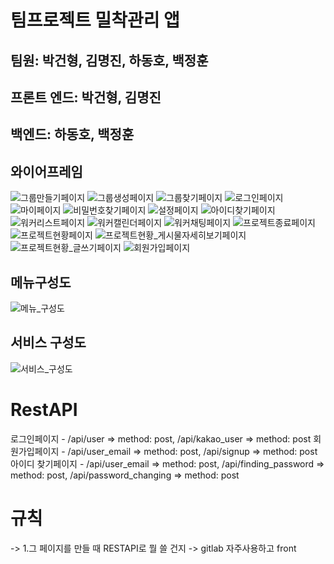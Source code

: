 # 팀프로젝트 밀착관리 앱
## 팀원: 박건형, 김명진, 하동호, 백정훈

## 프론트 엔드: 박건형, 김명진
## 백엔드: 하동호, 백정훈

## 와이어프레임

<!-- <img src = "images/그룹만들기페이지.png" width="200px">
<img src = "images/그룹생성페이지.png" width="200px">
<img src = "images/그룹찾기페이지.png" width="200px">
<img src = "images/로그인페이지.png" width="200px">
<img src = "images/마이페이지.png" width="200px">
<img src = "images/비밀번호찾기페이지.png" width="200px">
<img src = "images/설정페이지.png" width="200px">
<img src = "images/아이디찾기페이지.png" width="200px">
<img src = "images/워커리스트페이지.png" width="300px">
<img src = "images/워커캘린더페이지.png" width="200px">

<img src = "images/워커채팅페이지.png" width="200px">
<img src = "images/프로젝트종료페이지.png" width="200px">
<img src = "images/프로젝트현황페이지.png" width="200px">
<img src = "images/프로젝트현황_게시물자세히보기페이지.png" width="200px">
<img src = "images/프로젝트현황_글쓰기페이지.png" width="200px">
<img src = "images/회원가입페이지.png" width="200px"> -->

![그룹만들기페이지](images/그룹만들기페이지.png)
![그룹생성페이지](images/그룹생성페이지.png)
![그룹찾기페이지](images/그룹찾기페이지.png)
![로그인페이지](images/로그인페이지.png)
![마이페이지](images/마이페이지.png)
![비밀번호찾기페이지](images/비밀번호찾기페이지.png)
![설정페이지](images/설정페이지.png)
![아이디찾기페이지](images/아이디찾기페이지.png)
![워커리스트페이지](images/워커리스트페이지.png)
![워커캘린더페이지](images/워커캘린더페이지.png)
![워커채팅페이지](images/워커채팅페이지.png)
![프로젝트종료페이지](images/프로젝트종료페이지.png)
![프로젝트현황페이지](images/프로젝트현황페이지.png)
![프로젝트현황_게시물자세히보기페이지](images/프로젝트현황_게시물자세히보기페이지.png)
![프로젝트현황_글쓰기페이지](images/프로젝트현황_글쓰기페이지.png)
![회원가입페이지](images/회원가입페이지.png)

## 메뉴구성도
![메뉴_구성도](images/메뉴_구성도.png)

## 서비스 구성도
![서비스_구성도](images/서비스구성도.png)

# RestAPI
로그인페이지 - /api/user => method: post, /api/kakao_user => method: post 
회원가입페이지 - /api/user_email => method: post, /api/signup => method: post
아이디 찾기페이지 - /api/user_email => method: post, /api/finding_password => method: post, /api/password_changing => method: post

# 규칙
-> 1.그 페이지를 만들 때 RESTAPI로 뭘 쓸 건지 
-> gitlab 자주사용하고 front 